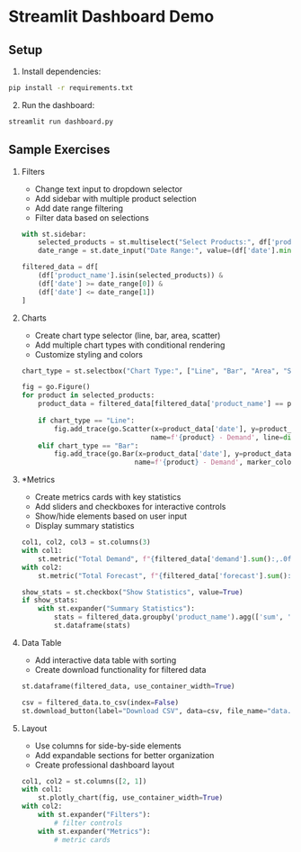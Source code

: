 # Streamlit Dashboard Demo

## Setup

1. Install dependencies:
```bash
pip install -r requirements.txt
```

2. Run the dashboard:
```bash
streamlit run dashboard.py
```

## Sample Exercises

1. Filters
   - Change text input to dropdown selector
   - Add sidebar with multiple product selection
   - Add date range filtering
   - Filter data based on selections
   ```python
   with st.sidebar:
       selected_products = st.multiselect("Select Products:", df['product_name'].unique())
       date_range = st.date_input("Date Range:", value=(df['date'].min(), df['date'].max()))
   
   filtered_data = df[
       (df['product_name'].isin(selected_products)) &
       (df['date'] >= date_range[0]) & 
       (df['date'] <= date_range[1])
   ]
   ```

2. Charts
   - Create chart type selector (line, bar, area, scatter)
   - Add multiple chart types with conditional rendering
   - Customize styling and colors
   ```python
   chart_type = st.selectbox("Chart Type:", ["Line", "Bar", "Area", "Scatter"])
   
   fig = go.Figure()
   for product in selected_products:
       product_data = filtered_data[filtered_data['product_name'] == product]
       
       if chart_type == "Line":
           fig.add_trace(go.Scatter(x=product_data['date'], y=product_data['demand'], 
                                   name=f'{product} - Demand', line=dict(color='red')))
       elif chart_type == "Bar":
           fig.add_trace(go.Bar(x=product_data['date'], y=product_data['demand'], 
                               name=f'{product} - Demand', marker_color='red'))
   ```

3. *Metrics
   - Create metrics cards with key statistics
   - Add sliders and checkboxes for interactive controls
   - Show/hide elements based on user input
   - Display summary statistics
   ```python
   col1, col2, col3 = st.columns(3)
   with col1:
       st.metric("Total Demand", f"{filtered_data['demand'].sum():,.0f}")
   with col2:
       st.metric("Total Forecast", f"{filtered_data['forecast'].sum():,.0f}")
   
   show_stats = st.checkbox("Show Statistics", value=True)
   if show_stats:
       with st.expander("Summary Statistics"):
           stats = filtered_data.groupby('product_name').agg(['sum', 'mean']).round(2)
           st.dataframe(stats)
   ```

4. Data Table
   - Add interactive data table with sorting
   - Create download functionality for filtered data
   ```python
   st.dataframe(filtered_data, use_container_width=True)
   
   csv = filtered_data.to_csv(index=False)
   st.download_button(label="Download CSV", data=csv, file_name="data.csv", mime="text/csv")
   ```

5. Layout
   - Use columns for side-by-side elements
   - Add expandable sections for better organization
   - Create professional dashboard layout
   ```python
   col1, col2 = st.columns([2, 1])
   with col1:
       st.plotly_chart(fig, use_container_width=True)
   with col2:
       with st.expander("Filters"):
           # filter controls
       with st.expander("Metrics"):
           # metric cards
   ```



```

